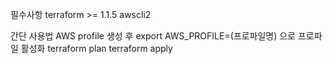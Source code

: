 필수사항
terraform >= 1.1.5
awscli2

간단 사용법
AWS profile 생성 후
export AWS_PROFILE=(프로파일명) 으로 프로파일 활성화
terraform plan
terraform apply